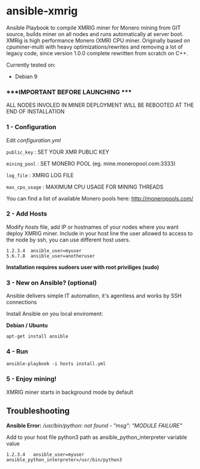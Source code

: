 # ansible-xmrig
Ansible Playbook to compile XMRIG miner for Monero mining from GIT source, builds miner on all nodes and runs automatically at server boot.
XMRig is high performance Monero (XMR) CPU miner. Originally based on cpuminer-multi with heavy optimizations/rewrites and removing a lot of legacy code, since version 1.0.0 complete rewritten from scratch on C++.

Currently tested on:
* Debian 9

### \*\*\*IMPORTANT BEFORE LAUNCHING \*\*\*

ALL NODES INVOLED IN MINER DEPLOYMENT WILL BE REBOOTED AT THE END OF INSTALLATION

### 1 - Configuration

Edit *configuration.yml*

`public_key` : SET YOUR XMR PUBLIC KEY

`mining_pool` : SET MONERO POOL (eg. mine.moneropool.com:3333)

`log_file` : XMRIG LOG FILE

`max_cpu_usage` : MAXIMUM CPU USAGE FOR MINING THREADS 

You can find a list of available Monero pools here:
http://moneropools.com/


### 2 - Add Hosts

Modify *hosts* file, add IP or hostnames of your nodes where you want deploy XMRIG miner.
Include in your host line the user allowed to access to the node by ssh, you can use different host users.

```
1.2.3.4  ansible_user=myuser
5.6.7.8  ansible_user=anotheruser
```

**Installation requires sudoers user with root priviliges (sudo)**

### 3 - New on Ansible? (optional)

Ansible delivers simple IT automation, it's agentless and works by SSH connections

Install Ansible on you local enviroment:

**Debian / Ubuntu**

```
apt-get install ansible
```

### 4 - Run

```
ansible-playbook -i hosts install.yml
```

### 5 - Enjoy mining!

XMRIG miner starts in background mode by default

## Troubleshooting

**Ansible Error:** */usr/bin/python: not found - "msg": "MODULE FAILURE"*

Add to your host file python3 path as ansible_python_interpreter variable value

```
1.2.3.4   ansible_user=myuser     ansible_python_interpreter=/usr/bin/python3
```
